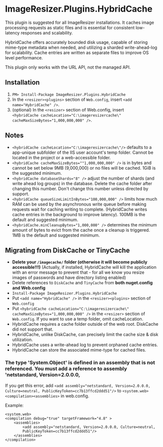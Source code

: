 # ImageResizer.Plugins.HybridCache

This plugin is suggested for all ImageResizer installations. It caches image processing requests as static files and is essential for consistent low-latency responses and scalability.


HybridCache offers accurately bounded disk usage,
capable of storing mime-type metadata when needed, and utilizing a sharded write-ahead-log for scalability. Cache entries are written as separate files to improve OS level performance.

This plugin only works with the URL API, not the managed API.

## Installation

1. ` PM> Install-Package ImageResizer.Plugins.HybridCache `
2. In the `<resizer><plugins>` section of `Web.config`, insert `<add name="HybridCache" />`.
3. (optional) In the `<resizer>` section of Web.config, insert <br />
   `<hybridCache cacheLocation="C:\imageresizercache\" cacheMaxSizeBytes="1,000,000,000" />`.



## Notes

* `<hybridCache cacheLocation="C:\imageresizercache\"/>` defaults to a app-unique subfolder of the IIS user account's temp folder. Cannot be located in the project or a web-accessible folder.
* `<hybridCache cacheMaxSizeBytes=""1,000,000,000" />` is in bytes and cannot be set below 9MB (9,000,000) or no files will be cached. 1GiB is the suggested minimum.
* `<hybridCache databaseShards="8" />` adjust the number of shards (and write ahead log groups) in the database. Delete the cache folder after changing this number. Don't change this number unless directed by support.
* `<hybridCache queueSizeLimitInBytes="100,000,000" />` limits how much RAM can be used by the asynchronous write queue before making requests wait for caching writing to complete. (HybridCache writes cache entries in the background to improve latency). 100MB is the default and suggested minimum.
* `<hybridCache.minCleanupBytes="1,000,000" />` determines the minimum amount of bytes to evict from the cache once a cleanup is triggered. 1MB is the default and suggested minimum.

## Migrating from DiskCache or TinyCache

* **Delete your `/imagecache/` folder (otherwise it will become publicly accessible!!!)** (Actually, if installed, HybridCache will kill the application with an error message to prevent that - for all we know you resize images of passwords and have directory listing enabled)
* Delete references to `DiskCache` and `TinyCache` from **both nuget.config and Web.config**
* `Install-Package ImageResizer.Plugins.HybridCache`
* Put `<add name="HybridCache" />` in the `<resizer><plugins>` section of `Web.config`
* Put `<hybridCache cacheLocation="C:\imageresizercache\" cacheMaxSizeBytes="1,000,000,000" />` in the `<resizer>` section of `Web.config`. If you want to use a temp folder, omit cacheLocation.
* HybridCache requires a cache folder outside of the web root. DiskCache did not support that.
* HybridCache, unlike DiskCache, can precisely limit the cache size & disk utilization.
* HybridCache uses a write-ahead log to prevent orphaned cache entries.
* HybridCache can store the associated mime-type for cached files.


### The type 'System.Object' is defined in an assembly that is not referenced. You must add a reference to assembly 'netstandard, Version=2.0.0.0,

If you get this error, add `<add assembly="netstandard, Version=2.0.0.0, Culture=neutral,
PublicKeyToken=cc7b13ffcd2ddd51"/>` to `<system.web><compilation><assemblies>` in web.config.

Example:
```
<system.web>
<compilation debug="true" targetFramework="4.8" >
    <assemblies>
        <add assembly="netstandard, Version=2.0.0.0, Culture=neutral,
        PublicKeyToken=cc7b13ffcd2ddd51"/>
    </assemblies>
</compilation>
```